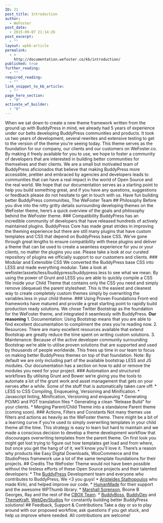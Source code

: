 ```yaml
---
ID: 21
post_title: Introduction
author:
  - WeFoster
post_date:
  - 2015-09-07 21:14:26
post_excerpt:
  - ""
layout: wpkb-article
permalink:
  - >
    http://documentation.wefoster.co/kb/introduction/
published: true
further_reading:
  - ""
required_reading:
  - ""
link_snippet_to_kb_article:
  - ""
page_hero_section:
  - "0"
activate_wf_builder:
  - "0"
---
```

When we sat down to create a new theme framework written from the ground up with BuddyPress in mind, we already had 5 years of experience under our belts developing BuddyPress communities and products. It took us two years of development, several rewrites and extensive testing to get to the version of the theme you’re seeing today. This theme serves as the foundation for our company, our clients and our customers on WeFoster.co. By making it freely available for you to use, we hope to foster a community of developers that are interested in building better communities for themselves and their clients. We are a small but motivated team of BuddyPress aficionados that believe that making BuddyPress more accessible, prettier and embraced by agencies and developers leads to communities that can have a real impact in the world of Open Source and the real world. We hope that our documentation serves as a starting point to help you build something great, and if you have any questions, suggestions or feedback please do not hesitate to get in touch with us. Have fun building better BuddyPress communities, The WeFoster Team ## Philosophy Before you dive into the nitty gritty details surrounding developing themes on the WeFoster theme, here’s a quick overview of the goals and philosophy behind the WeFoster theme. ### Compatibility BuddyPress has an incredible community of developers that have released hundreds of actively maintained plugins. BuddyPress Core has made great strides in improving the theming experience but there are still many plugins that have custom templates and CSS that depend on BuddyPress base CSS. We’ve gone through great lengths to ensure compatibility with these plugins and deliver a theme that can be used to create a seamless experience for you or your clients, no matter the plugins you use. Please take a look at our curated repository of plugins we officially support to our customers and clients. ### Modular and Extensible CSS We converted the BuddyPress base CSS into LESS and made everything modular. Take a look at wefoster/assets/less/buddypress/buddypress.less to see what we mean. By using the power of Grunt and LESS you are able to quickly compile a CSS file inside your Child Theme that contains only the CSS you need and simply remove (dequeue) the parent stylesheet. This is the easiest and cleanest way to create completely custom themes simply by overwriting the variables.less in your child theme. ### Using Proven Foundations Front-end frameworks have matured and provide a great starting point to rapidly build production ready solutions. We chose Twitter Bootstrap as the foundation for the WeFoster theme, and integrated it seamlessly with BuddyPress. **Our reasoning** 1. Documentation: Using Bootstrap means that you are able to find excellent documentation to compliment the ones you’re reading now. 2. Resources: There are many excellent resources available that extend Bootstrap are greatly reduce the time spent on writing custom solutions. 3. Maintenance: Because of the active developer community surrounding Bootstrap we’re able to utilise proven solutions that are supported and used by thousands of people worldwide. This frees up time in our team to focus on making better BuddyPress themes on top of that foundation. Note: By default we are only including part of the available bootstrap LESS and JS modules. Our documentation has a section on how to add or remove the modules you need for your project. ### Automation and structured workflows By utilising Grunt and Bower we’re giving you the tools to automate a lot of the grunt work and asset management that gets on your nerves after a while. Some of the stuff that is automatically taken care off: * LESS to CSS Compiling, Enqueueing, Versioning and Minification. * Javascript linting, Minification, Versioning and enqueuing * Generating PO/MO and POT translation files * Generating a clean “Release Build” for your clients. * Merging Parent/Child Theme into a standalone Parent theme (coming soon). ### Actions, Filters and Constants Not many themes use filters and actions as heavily as the WeFoster theme. There might be a bit of a learning curve if you’re used to simply overwriting templates in your child theme all the time. This strategy is easy to learn but hard to maintain and we made a conscious decision to develop a theme development workflow that discourages overwriting templates from the parent theme. On first look you might get lost trying to figure out how templates get load and from where, but once you get the hang of of it, we’ll know you’ll love it. There’s a reason why products like Easy Digital Downloads, WooCommerce and the StudioPress framework use a lot of the same template foundations for their projects. ## Credits The WeFoster Theme would not have been possible without the tireless efforts of these Open Source projects and their talented developers: * The <a href="http://buddypress.org" target="_blank">BuddyPress</a> Development team and everyone who contributes to BuddyPress, We <3 you guys! * <a href="https://github.com/aristath" target="_blank">Aristeides Stathopoulos</a> who made Kirki, and helped improve our code. * <a href="https://hmn.md/" target="_blank">HumanMade</a> for their support and the awesome WPThumb library. * <a href="http://presscrew.com" target="_blank">Marshall Sorenson</a>, Boone B Georges, Ray and the rest of the <a href="http://cbox.org" target="_blank">CBOX Team</a>. * <a href="http://buddyboss.com" target="_blank">BuddyBoss</a>, <a href="http://buddydev.com" target="_blank">BuddyDev</a> and <a href="http://themekraft.com" target="_blank">ThemeKraft</a>, <a href="http://webdevstudios.com" target="_blank">WebDevStudios</a> for constantly building better BuddyPress solutions! ## Feedback, Support & Contributions Take a day or so to play around with our proposed workflow, ask questions if you get stuck, and help us improve where needed. All contributions are welcome!